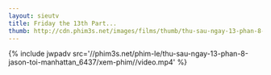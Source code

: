 ```yaml
---
layout: sieutv
title: Friday the 13th Part...
thumb: http://cdn.phim3s.net/images/films/thumb/thu-sau-ngay-13-phan-8-jason-toi-manhattan-friday-the-13th-part-viii-jason-takes-manhattan-1989.jpg
---
```

{% include jwpadv src='//phim3s.net/phim-le/thu-sau-ngay-13-phan-8-jason-toi-manhattan_6437/xem-phim//video.mp4' %}